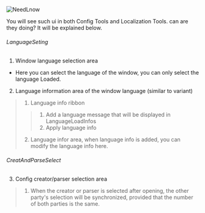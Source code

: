 ![NeedLnow](https://github.com/yika-aixi/EditorFrameDoc/edit/master/Images/Editor/En/Common.png)

You will see such ui in both Config Tools and Localization Tools. can are they doing? It will be explained below.

###### LanguageSeting
1. Window language selection area
- Here you can select the language of the window, you can only select the language Loaded.
2. Language information area of ​​the window language (similar to variant)
> 1. Language info ribbon
>> 1. Add a language message that will be displayed in LanguageLoadInfos
>> 2. Apply language info
> 2. Language infor area, when language info is added, you can modify the language info here.

###### CreatAndParseSelect
3. Config creator/parser selection area
> 1. When the creator or parser is selected after opening, the other party's selection will be synchronized, provided that the number of both parties is the same.
